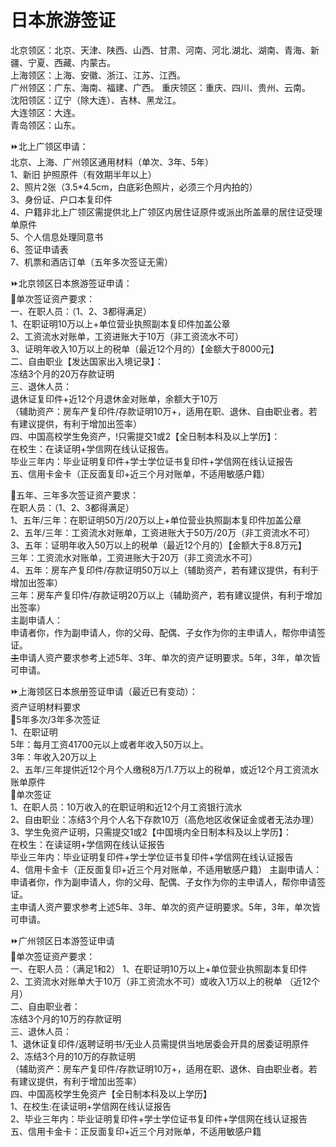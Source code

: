 # 日本旅游签证
北京领区：北京、天津、陕西、山西、甘肃、河南、河北.湖北、湖南、青海、新疆、宁夏、西藏、内蒙古。  
上海领区：上海、安徽、浙江、江苏、江西。  
广州领区：广东、海南、福建、广西。
重庆领区：重庆、四川、贵州、云南。  
沈阳领区：辽宁（除大连）、吉林、黑龙江。    
大连领区：大连。  
青岛领区：山东。    

⏩北上广领区申请：  
北京、上海、广州领区通用材料（单次、3年、5年）  
1、新旧 护照原件（有效期半年以上）    
2、照片2张（3.5*4.5cm，白底彩色照片，必须三个月内拍的）    
3、身份证、户口本复印件      
4、户籍非北上广领区需提供北上广领区内居住证原件或派出所盖章的居住证受理单原件    
5、个人信息处理同意书  
6、签证申请表  
7、机票和酒店订单（五年多次签证无需）  

⏩北京领区日本旅游签证申请：  
🔸单次签证资产要求：  
一、在职人员：（1、2、3都得满足）  
1、在职证明10万以上+单位营业执照副本复印件加盖公章    
2、工资流水对账单，工资进账大于10万（非工资流水不可）  
3、证明年收入10万以上的税单（最近12个月的）【金额大于8000元】  
二、自由职业【发达国家出入境记录】：  
冻结3个月的20万存款证明  
三、退休人员：  
退休证复印件+近12个月退休金对账单，余额大于10万   
（辅助资产：房车产复印件/存款证明10万+，适用在职、退休、自由职业者。若有建议提供，有利于增加出签率）  
四、中国高校学生免资产，!只需提交1或2【全日制本科及以上学历】：  
在校生：在读证明+学信网在线认证报告。  
毕业三年内：毕业证明复印件+学士学位证书复印件+学信网在线认证报告  
五、信用卡金卡（正反面复印+近三个月对账单，不适用敏感户籍） 
  
🔸五年、三年多次签证资产要求：  
在职人员：（1、2、3都得满足）  
1、五年/三年：在职证明50万/20万以上+单位营业执照副本复印件加盖公章   
2、五年/三年：工资流水对账单，工资进账大于50万/20万（非工资流水不可） 
3、五年：证明年收入50万以上的税单（最近12个月的）【金额大于8.8万元】   
三年：工资流水对账单，工资进账大于20万（非工资流水不可）  
4、五年：房车产复印件/存款证明50万以上（辅助资产，若有建议提供，有利于增加出签率）   
三年：房车产复印件/存款证明20万以上（辅助资产，若有建议提供，有利于增加出签率）   
主副申请人：  
申请者你，作为副申请人，你的父母、配偶、子女作为你的主申请人，帮你申请签证。   
~~主~~申请人资产要求参考上述5年、3年、单次的资产证明要求。5年，3年，单次皆可申请。    
  
⏩上海领区日本旅册签证申请（最近已有变动）：  
资产证明材料要求   
🔸5年多次/3年多次签证   
1、在职证明   
5年：每月工资41700元以上或者年收入50万以上。  
3年：年收入20万以上  
2、五年/三年提供近12个月个人缴税8万/1.7万以上的税单，或近12个月工资流水账单原件    
🔸单次签证  
1、在职人员：10万收入的在职证明和近12个月工资银行流水   
2、自由职业：冻结3个月个人名下存款10万（高危地区收保证金或者无法办理）   
3、学生免资产证明，只需提交1或2【中国境内全日制本科及以上学历】：   
在校生：在读证明+学信网在线认证报告   
毕业三年内：毕业证明复印件+学士学位证书复印件+学信网在线认证报告   
4、信用卡金卡（正反面复印+近三个月对账单，不适用敏感户籍） 
主副申请人：  
申请者你，作为副申请人，你的父母、配偶、子女作为你的主申请人，帮你申请签证。  
主申请人资产要求参考上述5年、3年、单次的资产证明要求。5年，3年，单次皆可申请。    
  
⏩广州领区日本游签证申请   
🔸单次签证资产要求：  
一、在职人员：（满足1和2） 
1、在职证明10万以上+单位营业执照副本复印件   
2、工资流水对账单大于10万（非工资流水不可）或收入1万以上的税单 （近12个月）  
二、自由职业者：  
冻结3个月的10万的存款证明  
三、退休人员：  
1、退休证复印件/返聘证明书/无业人员需提供当地居委会开具的居委证明原件   
2、冻结3个月的10万的存款证明   
（辅助资产：房车产复印件/存款证明10万+，适用在职、退休、自由职业者。若有建议提供，有利于增加出签率）  
四、中国高校学生免资产【全日制本科及以上学历】  
1、在校生:在读证明+学信网在线认证报告  
2、毕业三年内：毕业证明复印件+学士学位证书复印件+学信网在线认证报告  
五、信用卡金卡：正反面复印+近三个月对账单，不适用敏感户籍  


